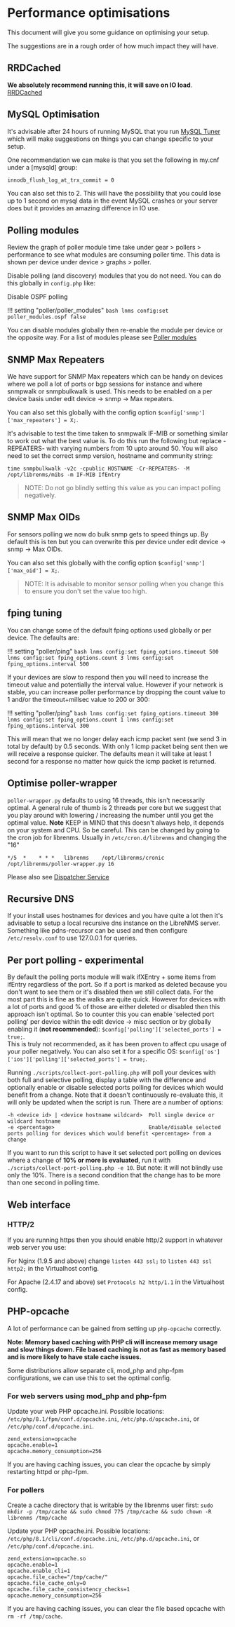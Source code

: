 # Performance optimisations

This document will give you some guidance on optimising your setup.

The suggestions are in a rough order of how much impact they will have.

## RRDCached

**We absolutely recommend running this, it will save on IO load**. [RRDCached](../Extensions/RRDCached.md)

## MySQL Optimisation

It's advisable after 24 hours of running MySQL that you run [MySQL
Tuner](https://raw.githubusercontent.com/major/MySQLTuner-perl/master/mysqltuner.pl)
which will make suggestions on things you can change specific to your setup.

One recommendation we can make is that you set the following in my.cnf
under a [mysqld] group:

```bash
innodb_flush_log_at_trx_commit = 0
```

You can also set this to 2. This will have the possibility that you
could lose up to 1 second on mysql data in the event MySQL crashes or
your server does but it provides an amazing difference in IO use.

## Polling modules

Review the graph of poller module time take under gear > pollers >
performance to see what modules are consuming poller time. This data
is shown per device under device > graphs > poller.

Disable polling (and discovery) modules that you do not need. You can
do this globally in `config.php` like:

Disable OSPF polling

!!! setting "poller/poller_modules"
    ```bash
    lnms config:set poller_modules.ospf false
    ```

You can disable modules globally then re-enable the module per device
or the opposite way. For a list of modules please see [Poller
modules](../Support/Poller%20Support.md)

## SNMP Max Repeaters

We have support for SNMP Max repeaters which can be handy on devices
where we poll a lot of ports or bgp sessions for instance and
where snmpwalk or snmpbulkwalk is used. This needs to be enabled on a
per device basis under edit device -> snmp -> Max repeaters.

You can also set this globally with the config option
`$config['snmp']['max_repeaters'] = X;`.

It's advisable to test the time taken to snmpwalk IF-MIB or something
similar to work out what the best value is. To do this run the
following but replace -REPEATERS- with varying numbers from 10 upto
around 50. You will also need to set the correct snmp version,
hostname and community string:

`time snmpbulkwalk -v2c -cpublic HOSTNAME -Cr-REPEATERS- -M
/opt/librenms/mibs -m IF-MIB IfEntry`

> NOTE: Do not go blindly setting this value as you can impact polling
> negatively.

## SNMP Max OIDs

For sensors polling we now do bulk snmp gets to speed things up. By
default this is ten but you can overwrite this per device under edit
device -> snmp -> Max OIDs.

You can also set this globally with the config option
`$config['snmp']['max_oid'] = X;`.

> NOTE: It is advisable to monitor sensor polling when you change this
> to ensure you don't set the value too high.

## fping tuning

You can change some of the default fping options used globally or per
device. The defaults are:

!!! setting "poller/ping"
    ```bash
    lnms config:set fping_options.timeout 500
    lnms config:set fping_options.count 3
    lnms config:set fping_options.interval 500
    ```

If your devices are slow to respond then you will need to increase the
timeout value and potentially the interval value. However if your
network is stable, you can increase poller performance by dropping the
count value to 1 and/or the timeout+millsec value to 200 or 300:

!!! setting "poller/ping"
    ```bash
    lnms config:set fping_options.timeout 300
    lnms config:set fping_options.count 1
    lnms config:set fping_options.interval 300
    ```

This will mean that we no longer delay each icmp packet sent (we send
3 in total by default) by 0.5 seconds. With only 1 icmp packet
being sent then we will receive a response quicker. The defaults mean
it will take at least 1 second for a response no matter how
quick the icmp packet is returned.

## Optimise poller-wrapper

`poller-wrapper.py` defaults to using 16 threads, this isn't necessarily
optimal. A general rule of thumb is 2 threads per core but we suggest 
that you play around with lowering / increasing the number until you 
get the optimal value. **Note** KEEP in MIND that this doesn't 
always help, it depends on your system and CPU. So be careful. 
This can be changed by going to the cron job for librenms. 
Usually in `/etc/cron.d/librenms` and changing the "16"

```
*/5  *    * * *   librenms    /opt/librenms/cronic /opt/librenms/poller-wrapper.py 16
```
Please also see [Dispatcher Service](../Extensions/Dispatcher-Service.md)

## Recursive DNS

If your install uses hostnames for devices and you have quite a lot
then it's advisable to setup a local recursive dns instance on the
LibreNMS server. Something like pdns-recursor can be used and then
configure `/etc/resolv.conf` to use 127.0.0.1 for queries.

## Per port polling - experimental

By default the polling ports module will walk ifXEntry + some items
from ifEntry regardless of the port. So if a port is marked as deleted
because you don't want to see them or it's disabled then we still
collect data. For the most part this is fine as the walks are quite
quick. However for devices with a lot of ports and good % of those are
either deleted or disabled then this approach isn't optimal. So to
counter this you can enable 'selected port polling' per device within
the edit device -> misc section or by globally enabling it (**not
recommended**): `$config['polling']['selected_ports'] = true;`.  
This is truly not recommended, as it has been proven to affect cpu
usage of your poller negatively. You can also set it for a specific OS:
`$config['os']['ios']['polling']['selected_ports'] = true;`.

Running `./scripts/collect-port-polling.php` will poll your devices
with both full and selective polling, display a table with the
difference and optionally enable or disable selected ports polling for
devices which would benefit from a change. Note that it doesn't
continuously re-evaluate this, it will only be updated when the script
is run. There are a number of options:

```
-h <device id> | <device hostname wildcard>  Poll single device or wildcard hostname
-e <percentage>                              Enable/disable selected ports polling for devices which would benefit <percentage> from a change
```
If you want to run this script to have it set selected port polling
on devices where a change of **10% or more is evaluated**, run it with
`./scripts/collect-port-polling.php -e 10`. But note: it will not
blindly use only the 10%. There is a second condition that the change
has to be more than one second in polling time.

## Web interface

### HTTP/2

If you are running https then you should enable http/2 support in
whatever web server you use:

For Nginx (1.9.5 and above) change `listen 443 ssl;` to `listen 443
ssl http2;` in the Virtualhost config.

For Apache (2.4.17 and above) set `Protocols h2 http/1.1` in the Virtualhost config.

## PHP-opcache

A lot of performance can be gained from setting up `php-opcache` correctly.

**Note: Memory based caching with PHP cli will increase memory usage and slow things down. File based caching is not as fast as memory based and is more likely to have stale cache issues.**

Some distributions allow separate cli, mod_php and php-fpm configurations, we can use this to set the optimal config.

### For web servers using mod_php and php-fpm

Update your web PHP opcache.ini.  Possible locations: `/etc/php/8.1/fpm/conf.d/opcache.ini`, `/etc/php.d/opcache.ini`, or `/etc/php/conf.d/opcache.ini`.

```
zend_extension=opcache
opcache.enable=1
opcache.memory_consumption=256
```

If you are having caching issues, you can clear the opcache by simply restarting httpd or php-fpm.

### For pollers

Create a cache directory that is writable by the librenms user first:
`sudo mkdir -p /tmp/cache && sudo chmod 775 /tmp/cache && sudo chown -R librenms /tmp/cache`

Update your PHP opcache.ini.  Possible locations: `/etc/php/8.1/cli/conf.d/opcache.ini`, `/etc/php.d/opcache.ini`, or `/etc/php/conf.d/opcache.ini`.

```
zend_extension=opcache.so
opcache.enable=1
opcache.enable_cli=1
opcache.file_cache="/tmp/cache/"
opcache.file_cache_only=0
opcache.file_cache_consistency_checks=1
opcache.memory_consumption=256
```

If you are having caching issues, you can clear the file based opcache with `rm -rf /tmp/cache`.


